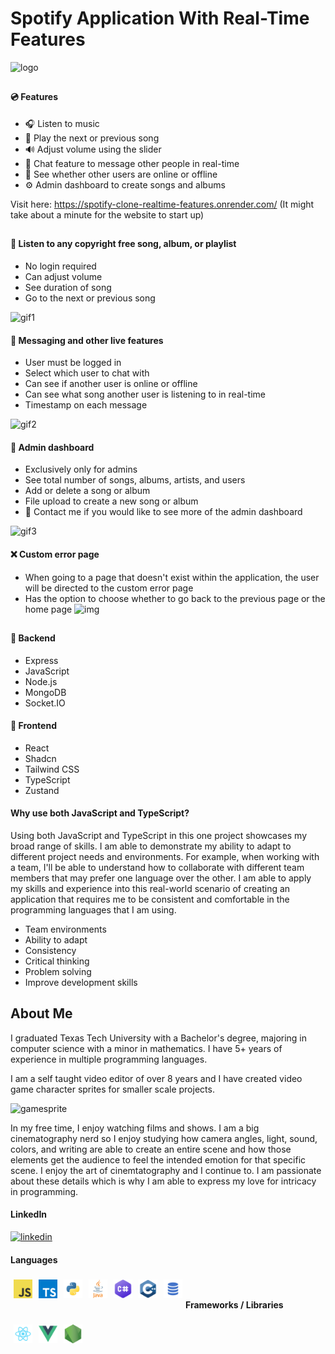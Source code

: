 
# Spotify Application With Real-Time Features

![logo](https://i.imgur.com/PVc4O7P.png)

##

#### 💿 Features
- 🎧 Listen to music
- 🎵 Play the next or previous song
- 🔊 Adjust volume using the slider
- 💬 Chat feature to message other people in real-time
- 🎈 See whether other users are online or offline
- ⚙️ Admin dashboard to create songs and albums

Visit here: https://spotify-clone-realtime-features.onrender.com/
(It might take about a minute for the website to start up)

##

#### 🎵 Listen to any copyright free song, album, or playlist
- No login required
- Can adjust volume
- See duration of song
- Go to the next or previous song

![gif1](https://i.imgur.com/TMCIRCd.gif)
<br>

#### 💬 Messaging and other live features
- User must be logged in
- Select which user to chat with
- Can see if another user is online or offline
- Can see what song another user is listening to in real-time
- Timestamp on each message

![gif2](https://i.imgur.com/ciDAwKT.gif)
<br>

#### 🔧 Admin dashboard
- Exclusively only for admins
- See total number of songs, albums, artists, and users
- Add or delete a song or album
- File upload to create a new song or album
- 📧 Contact me if you would like to see more of the admin dashboard

![gif3](https://i.imgur.com/91bRRNo.gif)
<br>

#### ❌ Custom error page
- When going to a page that doesn't exist within the application, the user will be directed to the custom error page
- Has the option to choose whether to go back to the previous page or the home page
![img](https://i.imgur.com/MINvZeF.png)

##

#### 📌 Backend
- Express
- JavaScript
- Node.js
- MongoDB
- Socket.IO

#### 📌 Frontend
- React
- Shadcn
- Tailwind CSS
- TypeScript
- Zustand

#### Why use both JavaScript and TypeScript?
Using both JavaScript and TypeScript in this one project showcases my broad range of skills. I am able to demonstrate my ability to adapt to different project needs and environments. For example, when working with a team, I'll be able to understand how to collaborate with different team members that may prefer one language over the other. I am able to apply my skills and experience into this real-world scenario of creating an application that requires me to be consistent and comfortable in the programming languages that I am using.

- Team environments
- Ability to adapt
- Consistency
- Critical thinking
- Problem solving
- Improve development skills
## About Me

I graduated Texas Tech University with a Bachelor's degree, majoring in computer science with a minor in mathematics. I have 5+ years of experience in multiple programming languages.

I am a self taught video editor of over 8 years and I have created video game character sprites for smaller scale projects.

![gamesprite](https://i.imgur.com/YBSsIce.png)

In my free time, I enjoy watching films and shows. I am a big cinematography nerd so I enjoy studying how camera angles, light, sound, colors, and writing are able to create an entire scene and how those elements get the audience to feel the intended emotion for that specific scene. I enjoy the art of cinemtatography and I continue to. I am passionate about these details which is why I am able to express my love for intricacy in programming.

#### LinkedIn
[![linkedin](https://img.shields.io/badge/linkedin-0A66C2?style=for-the-badge&logo=linkedin&logoColor=white)](https://www.linkedin.com/in/brian-lee-10474a228/)

#### Languages
<img src="https://raw.githubusercontent.com/github/explore/80688e429a7d4ef2fca1e82350fe8e3517d3494d/topics/javascript/javascript.png" alt="JavaScript" align="left" height="30px" style="padding: 5px;">
<img src="https://raw.githubusercontent.com/github/explore/80688e429a7d4ef2fca1e82350fe8e3517d3494d/topics/typescript/typescript.png" alt="TypeScript" align="left" height="30px" style="padding: 5px;" style="padding: 5px;">
<img src="https://raw.githubusercontent.com/github/explore/80688e429a7d4ef2fca1e82350fe8e3517d3494d/topics/python/python.png" alt="Python" align="left" height="30px" style="padding: 5px;">
<img src="https://raw.githubusercontent.com/github/explore/80688e429a7d4ef2fca1e82350fe8e3517d3494d/topics/java/java.png" alt="Java" align="left" height="30px" style="padding: 5px;">
<img src="https://raw.githubusercontent.com/github/explore/80688e429a7d4ef2fca1e82350fe8e3517d3494d/topics/csharp/csharp.png" alt="C#" align="left" height="30px" style="padding: 5px;">
<img src="https://raw.githubusercontent.com/github/explore/80688e429a7d4ef2fca1e82350fe8e3517d3494d/topics/cpp/cpp.png" alt="C++" align="left" height="30px" style="padding: 5px;">
<img src="https://raw.githubusercontent.com/github/explore/80688e429a7d4ef2fca1e82350fe8e3517d3494d/topics/sql/sql.png" alt="SQL" align="left" height="30px" style="padding: 5px;">

<br />

#### Frameworks / Libraries 
<img src="https://raw.githubusercontent.com/github/explore/80688e429a7d4ef2fca1e82350fe8e3517d3494d/topics/react/react.png" alt="React" align="left" height="30px" style="padding: 5px;">
<img src="https://raw.githubusercontent.com/github/explore/80688e429a7d4ef2fca1e82350fe8e3517d3494d/topics/vue/vue.png" alt="Vue.js" align="left" height="30px" style="padding: 5px;">
<img src="https://raw.githubusercontent.com/github/explore/80688e429a7d4ef2fca1e82350fe8e3517d3494d/topics/nodejs/nodejs.png" alt="Node.js" align="left" height="30px" style="padding: 5px;">

